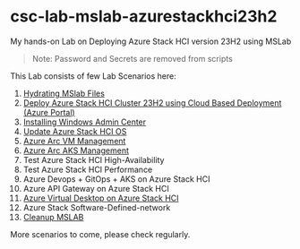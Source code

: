 # csc-lab-mslab-azurestackhci23h2
My hands-on Lab on Deploying Azure Stack HCI version 23H2 using MSLab
> Note: Password and Secrets are removed from scripts

This Lab consists of few Lab Scenarios here:

1. [Hydrating MSlab Files](01-HydrateMSLAB/)
2. [Deploy Azure Stack HCI Cluster 23H2 using Cloud Based Deployment (Azure Portal)](02-Deploy23H2/)
3. [Installing Windows Admin Center](03-InstallWAC/)
4. [Update Azure Stack HCI OS](04-UpdateAzStackHCI/)
5. [Azure Arc VM Management](05-AzArcVM-Management/)
6. [Azure Arc AKS Management](06-AzArcAKS-Management/)
7. Test Azure Stack HCI High-Availability
8. Test Azure Stack HCI Performance
9. Azure Devops + GitOps + AKS on Azure Stack HCI
10. Azure API Gateway on Azure Stack HCI
11. [Azure Virtual Desktop on Azure Stack HCI](11-AVD)
12. Azure Stack Software-Defined-network
13. [Cleanup MSLAB](13-Cleanup-MSLAB/)

More scenarios to come, please check regularly.